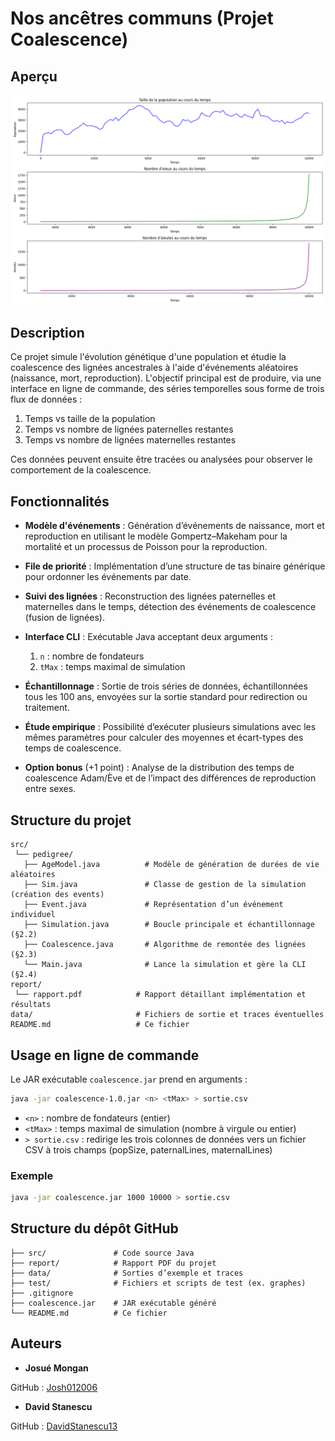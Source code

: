 # Nos ancêtres communs (Projet Coalescence)

## Aperçu

<div align="center">
    <img src="test/graphes_population.png" alt="Évolution de la taille de la population et des lignées" />
</div>

## Description

Ce projet simule l'évolution génétique d'une population et étudie la coalescence des lignées ancestrales à l'aide d'événements aléatoires (naissance, mort, reproduction). L'objectif principal est de produire, via une interface en ligne de commande, des séries temporelles sous forme de trois flux de données :

1. Temps vs taille de la population
2. Temps vs nombre de lignées paternelles restantes
3. Temps vs nombre de lignées maternelles restantes

Ces données peuvent ensuite être tracées ou analysées pour observer le comportement de la coalescence.

## Fonctionnalités

* **Modèle d'événements** : Génération d’événements de naissance, mort et reproduction en utilisant le modèle Gompertz–Makeham pour la mortalité et un processus de Poisson pour la reproduction.
* **File de priorité** : Implémentation d’une structure de tas binaire générique pour ordonner les événements par date.
* **Suivi des lignées** : Reconstruction des lignées paternelles et maternelles dans le temps, détection des événements de coalescence (fusion de lignées).
* **Interface CLI** : Exécutable Java acceptant deux arguments :

    1. `n` : nombre de fondateurs
    2. `tMax` : temps maximal de simulation
* **Échantillonnage** : Sortie de trois séries de données, échantillonnées tous les 100 ans, envoyées sur la sortie standard pour redirection ou traitement.
* **Étude empirique** : Possibilité d’exécuter plusieurs simulations avec les mêmes paramètres pour calculer des moyennes et écart-types des temps de coalescence.
* **Option bonus** (+1 point) : Analyse de la distribution des temps de coalescence Adam/Ève et de l’impact des différences de reproduction entre sexes.

## Structure du projet

```
src/
 └── pedigree/
   ├── AgeModel.java          # Modèle de génération de durées de vie aléatoires
   ├── Sim.java               # Classe de gestion de la simulation (création des events)
   ├── Event.java             # Représentation d’un événement individuel
   ├── Simulation.java        # Boucle principale et échantillonnage (§2.2)
   ├── Coalescence.java       # Algorithme de remontée des lignées (§2.3)
   └── Main.java              # Lance la simulation et gère la CLI (§2.4)
report/
 └── rapport.pdf            # Rapport détaillant implémentation et résultats
data/                       # Fichiers de sortie et traces éventuelles
README.md                   # Ce fichier
```

## Usage en ligne de commande

Le JAR exécutable `coalescence.jar` prend en arguments :

```bash
java -jar coalescence-1.0.jar <n> <tMax> > sortie.csv
```

* `<n>` : nombre de fondateurs (entier)
* `<tMax>` : temps maximal de simulation (nombre à virgule ou entier)
* `> sortie.csv` : redirige les trois colonnes de données vers un fichier CSV à trois champs (popSize, paternalLines, maternalLines)

### Exemple

```bash
java -jar coalescence.jar 1000 10000 > sortie.csv
```

## Structure du dépôt GitHub

```
├── src/               # Code source Java
├── report/            # Rapport PDF du projet
├── data/              # Sorties d’exemple et traces
├── test/              # Fichiers et scripts de test (ex. graphes)
├── .gitignore
├── coalescence.jar    # JAR exécutable généré
└── README.md          # Ce fichier
```

## Auteurs

- **Josué Mongan**

GitHub : [Josh012006](https://github.com/Josh012006)

- **David Stanescu**

GitHub : [DavidStanescu13](https://github.com/DavidStanescu13)


